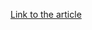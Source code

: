 [Link to the article](https://f5.com/labs/articles/threat-intelligence/qbot-banking-trojan-still-up-to-its-old-tricks)
